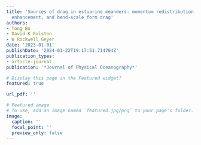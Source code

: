 ```yaml
---
title: 'Sources of drag in estuarine meanders: momentum redistribution, bottom stress
  enhancement, and bend-scale form drag'
authors:
- Tong Bo
- David K Ralston
- W Rockwell Geyer
date: '2023-01-01'
publishDate: '2024-01-22T19:17:51.714764Z'
publication_types:
- article-journal
publication: '*Journal of Physical Oceanography*'

# Display this page in the Featured widget?
featured: true

url_pdf: ''

# Featured image
# To use, add an image named `featured.jpg/png` to your page's folder.
image:
  caption: ''
  focal_point: ''
  preview_only: false
---
```

